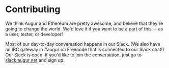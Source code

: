 Contributing
============

We think Augur and Ethereum are pretty awesome, and believe that they're going to change the world.  We'd love it if you want to be a part of this -- as a user, tester, or developer!

Most of our day-to-day conversation happens in our Slack.  (We also have an IRC gateway in #augur on Freenode that is connected to our Slack chat!)  Our Slack is open.  If you'd like to join the conversation, just go to [slack.augur.net](http://slack.augur.net) and sign up.
